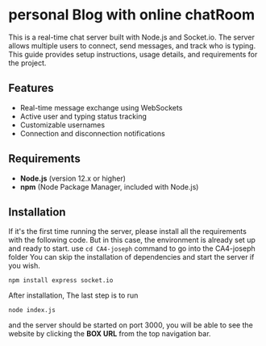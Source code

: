 # personal Blog with online chatRoom

This is a real-time chat server built with Node.js and Socket.io. The server allows multiple users to connect, send messages, and track who is typing. This guide provides setup instructions, usage details, and requirements for the project.

## Features

- Real-time message exchange using WebSockets
- Active user and typing status tracking
- Customizable usernames
- Connection and disconnection notifications

## Requirements

- **Node.js** (version 12.x or higher)
- **npm** (Node Package Manager, included with Node.js)

## Installation

If it's the first time running the server, please install all the requirements with the following code. But in this case, the environment is already set up and ready to start.
use ```cd CA4-joseph``` command to go into the CA4-joseph folder
You can skip the installation of dependencies and start the server if you wish.
```
npm install express socket.io
```
After installation, The last step is to run
```
node index.js
```
and the server should be started on port 3000, you will be able to see the website by clicking the **BOX URL** from the top navigation bar.
